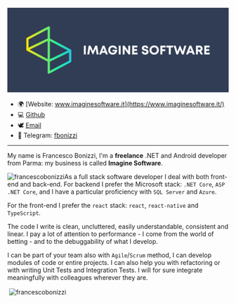 ![Imagine Software logo](images/logo-imagine-software.jpg)

-   🌍 [Website: www.imaginesoftware.it](https://www.imaginesoftware.it/)
-   💻 [Github](https://github.com/FrancescoBonizzi)
-   🕊️ [Email](mailto:f.bonizzi@imaginesoftware.it)
-   📱 Telegram: [fbonizzi](https://telegram.me/fbonizzi)

---

My name is Francesco Bonizzi, I'm a **freelance** .NET and Android developer from Parma: my business is called **Imagine Software**.

<p><img align="left" src="https://github-readme-stats.vercel.app/api/top-langs?username=francescobonizzi&show_icons=true&locale=en&layout=compact" alt="francescobonizzi" /></p>

As a full stack software developer I deal with both front-end and back-end. For backend I prefer the Microsoft stack: `.NET Core`, `ASP .NET Core`, and I have a particular proficiency with `SQL Server` and `Azure`.

For the front-end I prefer the `react` stack: `react`, `react-native` and `TypeScript`.

The code I write is clean, uncluttered, easily understandable, consistent and linear. I pay a lot of attention to performance - I come from the world of betting - and to the debuggability of what I develop.

I can be part of your team also with `Agile`/`Scrum` method, I can develop modules of code or entire projects. I can also help you with refactoring or with writing Unit Tests and Integration Tests. I will for sure integrate meaningfully with colleagues wherever they are.

<p>&nbsp;<img align="center" src="https://github-readme-stats.vercel.app/api?username=francescobonizzi&show_icons=true&locale=en" alt="francescobonizzi" /></p>
